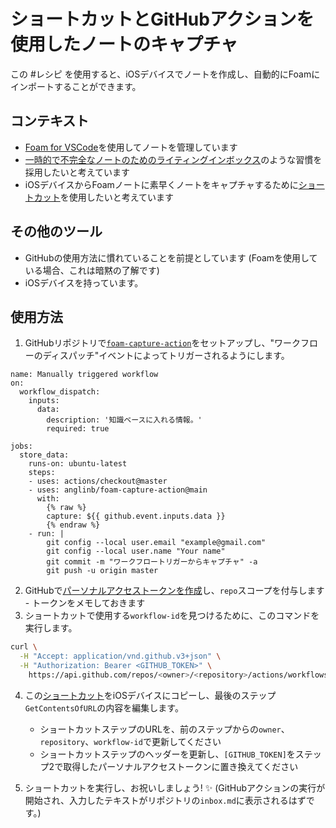 # ショートカットとGitHubアクションを使用したノートのキャプチャ

この #レシピ を使用すると、iOSデバイスでノートを作成し、自動的にFoamにインポートすることができます。

## コンテキスト

* [Foam for VSCode](https://marketplace.visualstudio.com/items?itemName=foam.foam-vscode)を使用してノートを管理しています
* [一時的で不完全なノートのためのライティングインボックス](https://notes.andymatuschak.org/A%20writing%20inbox%20for%20transient%20and%20incomplete%20notes)のような習慣を採用したいと考えています
* iOSデバイスからFoamノートに素早くノートをキャプチャするために[ショートカット](https://support.apple.com/guide/shortcuts/welcome/ios)を使用したいと考えています

## その他のツール

* GitHubの使用方法に慣れていることを前提としています (Foamを使用している場合、これは暗黙の了解です)
* iOSデバイスを持っています。

## 使用方法

1. GitHubリポジトリで[`foam-capture-action`]()をセットアップし、"ワークフローのディスパッチ"イベントによってトリガーされるようにします。

```
name: Manually triggered workflow
on:
  workflow_dispatch:
    inputs:
      data:
        description: '知識ベースに入れる情報。'
        required: true

jobs:
  store_data:
    runs-on: ubuntu-latest
    steps:
    - uses: actions/checkout@master
    - uses: anglinb/foam-capture-action@main
      with:
        {% raw %}
        capture: ${{ github.event.inputs.data }}
        {% endraw %}
    - run: |
        git config --local user.email "example@gmail.com"
        git config --local user.name "Your name"
        git commit -m "ワークフロートリガーからキャプチャ" -a
        git push -u origin master
```

2. GitHubで[パーソナルアクセストークンを作成](https://github.com/settings/tokens)し、`repo`スコープを付与します - トークンをメモしておきます
3. ショートカットで使用する`workflow-id`を見つけるために、このコマンドを実行します。

```bash
curl \
  -H "Accept: application/vnd.github.v3+json" \
  -H "Authorization: Bearer <GITHUB_TOKEN>" \
    https://api.github.com/repos/<owner>/<repository>/actions/workflows
```

4. この[ショートカット](https://www.icloud.com/shortcuts/57d2ed90c40e43a5badcc174ebfaaf1d)をiOSデバイスにコピーし、最後のステップ`GetContentsOfURL`の内容を編集します。
   - ショートカットステップのURLを、前のステップからの`owner`、`repository`、`workflow-id`で更新してください
   - ショートカットステップのヘッダーを更新し、`[GITHUB_TOKEN]`をステップ2で取得したパーソナルアクセストークンに置き換えてください

5. ショートカットを実行し、お祝いしましょう! ✨ (GitHubアクションの実行が開始され、入力したテキストがリポジトリの`inbox.md`に表示されるはずです。)


